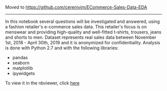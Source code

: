 Moved to https://github.com/cereniyim/ECommerce-Sales-Data-EDA

---

In this notebook several questions will be investigated and answered, using a fashion retailer's e-commerce sales data. 
This retailer's focus is on menswear and providing high-quality and well-fitted t-shirts, trousers, jeans and shorts to men. 
Dataset represents real sales data between November 1st, 2018 - April 30th, 2019 and it is anonymized for confidentiality.
Analysis is done with Python 2.7 and with the following libraries:
* pandas
* seaborn
* matplotlib
* ipywidgets

To view it in the nbviewer, click [here](https://nbviewer.jupyter.org/github/cereniyim/Data-Science-Projects/blob/master/ECommerce-Sales-Data-EDA/Fashion_Retailer_Orders_Analysis.ipynb)
